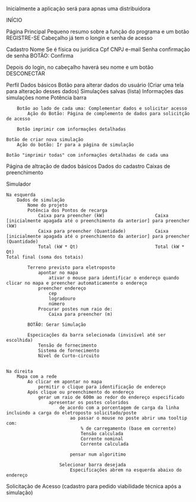 Inicialmente a aplicação será para apnas uma distribuidora

INÍCIO

Página Principal
	Pequeno resumo sobre a função do programa e um botão REGISTRE-SE
	Cabeçalho já tem o longin e senha de acesso


Cadastro
	Nome
	Se é física ou jurídica
		Cpf
		CNPJ
	e-mail
	Senha
	confirmação de senha
	BOTÃO: Confirma


Depois do login, no cabeçalho haverá seu nome e um botão DESCONECTAR	

Perfil
	Dados básicos
		Botão para alterar dados do usuário (Criar uma tela para alteração desses dados)
	Simulações salvas (lista)
		Informações das simulações
			nome
			Potência
			barra
			
		Botão ao lado de cada uma: Complementar dados e solicitar acesso
			Ação do Botão: Página de complemento de dados para solicitção de acesso
			
		Botão imprimir com informações detalhadas
		
	Botão de criar nova simulação
		Ação do botão: Ir para a página de simulação
		
	Botão "imprimir todas" com informações detalhadas de cada uma
	
Página de altração de dados básicos
	Dados do cadastro
	Caixas de preenchimento

Simulador
	
	Na esquerda
		Dados de simulação
			Nome do projeto
			Potência dos Pontos de recarga
				Caixa para preencher (kW)					Caixa [inicialmente apagada até o preenchimento da anterior] para preencher (kW)
				Caixa para preencher (Quantidade)			Caixa [inicialmente apagada até o preenchimento da anterior] para preencher (Quantidade)
				Total (kW * Qt)								Total (kW * Qt)																				Total final (soma dos totais)
			
			Terreno previsto para eletroposto
				apontar no mapa
					ativar o mouse para identificar o endereço quando clicar no mapa e preencher automaticamente o endereço
				preencher endereço
					cep
					logradouro
					número
				Procurar postes num raio de:
					Caixa para preencher (m)
					
			BOTÃO: Gerar Simulação
			
			Especicações da barra selecionada (invisível até ser escolhida)
				Tensão de fornecimento
				Sistema de fornecimento
				Nível de Curto-circuito
				
	
	Na direita
		Mapa com a rede
			Ao clicar em apontar no mapa
				permitir o clique para identificação de endereço
			Após clique ou preenchimento do endereço
				gerar um raio de 600m ao redor do endereço especificado
					apresentar os postes coloridos
						de acordo com a porcentagem de carga da linha incluindo a carga do eletroposto solicitado/poste
							ao passar o mouse no poste abrir uma tooltip com:
								% de carregamento (base em corrente)
								Tensão calculada
								Corrente nominal
								Corrente calculada
								
							pensar num algoritimo
						
						Selecionar barra desejada
							Especificações abrem na esquerda abaixo do endereço









Solicitação de Acesso (cadastro para pedido viabilidade técnica após a simulação)